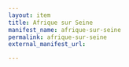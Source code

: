 ```yaml
---
layout: item
title: Afrique sur Seine
manifest_name: afrique-sur-seine
permalink: afrique-sur-seine
external_manifest_url: 

---
```

<!-- Add an essay or interpretive material below this line,
using HTML or markdown.  Do not modify this file above this line -->
